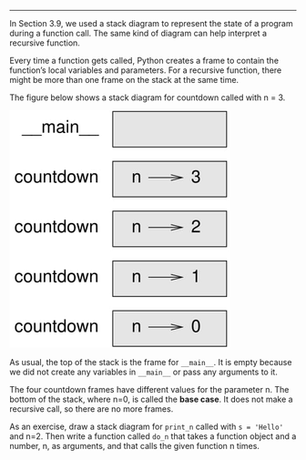 --------------------------------------

In Section 3.9, we used a stack diagram to represent the state of a program during a function call. The same kind of diagram can help interpret a recursive function.

Every time a function gets called, Python creates a frame to contain the function’s local variables and parameters. For a recursive function, there might be more than one frame on the stack at the same time.

The figure below shows a stack diagram for <span>countdown</span> called with <span>n = 3</span>.

![image](/.guides/img/stack2.jpg)



As usual, the top of the stack is the frame for `__main__`. It is empty because we did not create any variables in `__main__` or pass any arguments to it.

The four <span>countdown</span> frames have different values for the parameter <span>n</span>. The bottom of the stack, where <span>n=0</span>, is called the <span>**base case**</span>. It does not make a recursive call, so there are no more frames.

As an exercise, draw a stack diagram for `print_n` called with `s = 'Hello'` and <span>n=2</span>. Then write a function called `do_n` that takes a function object and a number, <span>n</span>, as arguments, and that calls the given function <span>n</span> times.

